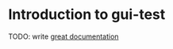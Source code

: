 # Introduction to gui-test

TODO: write [great documentation](http://jacobian.org/writing/what-to-write/)
